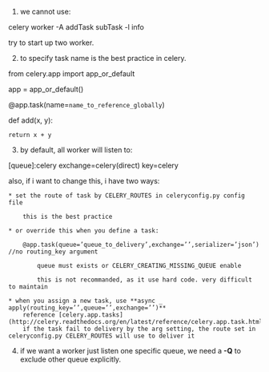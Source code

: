 
1. we cannot use:

celery worker -A addTask subTask -l info

try to start up two worker.



2. to specify task name is the best practice in celery.

from celery.app import app_or_default

app = app_or_default()

@app.task(name=`name_to_reference_globally`)

def add(x, y):

    return x + y



3. by default, all worker will listen to:

 [queue]:celery     exchange=celery(direct) key=celery

also, if i want to change this, i have two ways:
    
    * set the route of task by CELERY_ROUTES in celeryconfig.py config file
        
        this is the best practice

    * or override this when you define a task:
        
        @app.task(queue=’queue_to_delivery’,exchange=’’,serializer=’json’)  //no routing_key argument
            
            queue must exists or CELERY_CREATING_MISSING_QUEUE enable

            this is not recommanded, as it use hard code. very difficult to maintain

    * when you assign a new task, use **async _ apply(routing_key=’’,queue=’’,exchange=’’)**
        reference [celery.app.tasks](http://celery.readthedocs.org/en/latest/reference/celery.app.task.html)
        if the task fail to delivery by the arg setting, the route set in celeryconfig.py CELERY_ROUTES will use to deliver it

4. if we want a worker just listen one specific queue, we need a **-Q** to exclude other queue explicitly.
